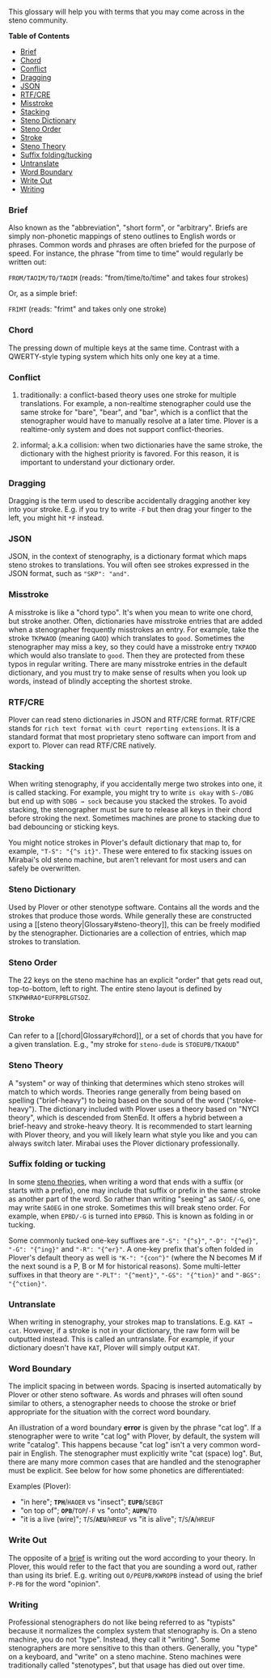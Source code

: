This glossary will help you with terms that you may come across in the steno community.

**Table of Contents**

- [Brief](#brief)
- [Chord](#chord)
- [Conflict](#conflict)
- [Dragging](#dragging)
- [JSON](#json)
- [RTF/CRE](#rtfcre)
- [Misstroke](#misstroke)
- [Stacking](#stacking)
- [Steno Dictionary](#steno-dictionary)
- [Steno Order](#steno-order)
- [Stroke](#stroke)
- [Steno Theory](#steno-theory)
- [Suffix folding/tucking](#suffix-folding-or-tucking)
- [Untranslate](#untranslate)
- [Word Boundary](#word-boundary)
- [Write Out](#write-out)
- [Writing](#writing)

### Brief
    
Also known as the "abbreviation", "short form", or "arbitrary".  Briefs
are simply non-phonetic mappings of steno outlines to English words or
phrases. Common words and phrases are often briefed for the purpose of speed.
For instance, the phrase "from time to time" would regularly be written
out:

`FROM/TAOIM/TO/TAOIM` (reads: "from/time/to/time" and takes four strokes)

Or, as a simple brief:

`FRIMT` (reads: "frimt" and takes only one stroke)

### Chord

The pressing down of multiple keys at the same time. Contrast with a QWERTY-style typing system which hits only one key at a time.

### Conflict

1. traditionally: a conflict-based theory uses one stroke for multiple translations. For example, a non-realtime stenographer could use the same stroke for "bare", "bear", and "bar", which is a conflict that the stenographer would have to manually resolve at a later time. Plover is a realtime-only system and does not support conflict-theories.

2. informal; a.k.a collision: when two dictionaries have the same stroke, the dictionary with the highest priority is favored. For this reason, it is important to understand your dictionary order.

### Dragging

Dragging is the term used to describe accidentally dragging another key into your stroke. E.g. if you try to write `-F` but then drag your finger to the left, you might hit `*F` instead.

### JSON

JSON, in the context of stenography, is a dictionary format which maps steno
strokes to translations. You will often see strokes expressed in the JSON format,
such as `"SKP": "and"`.

### Misstroke

A misstroke is like a "chord typo". It's when you mean to write one chord, but stroke another. Often, dictionaries have misstroke entries that are added when a stenographer frequently misstrokes an entry. For example, take the stroke `TKPWAOD` (meaning `GAOD`) which translates to `good`. Sometimes the stenographer may miss a key, so they could have a misstroke entry `TKPAOD` which would also translate to `good`. Then they are protected from these typos in regular writing. There are many misstroke entries in the default dictionary, and you must try to make sense of results when you look up words, instead of blindly accepting the shortest stroke.

### RTF/CRE

Plover can read steno dictionaries in JSON and RTF/CRE format. RTF/CRE stands for
`rich text format with court reporting extensions`. It is a standard format that most
proprietary steno software can import from and export to. Plover can read RTF/CRE
natively.

### Stacking

When writing stenography, if you accidentally merge two strokes into one, it is called stacking. For example, you might try to write `is okay` with `S-/OBG` but end up with `SOBG → sock` because you stacked the strokes. To avoid stacking, the stenographer must be sure to release all keys in their chord before stroking the next. Sometimes machines are prone to stacking due to bad debouncing or sticking keys.

You might notice strokes in Plover's default dictionary that map to, for example, `"T-S": "{^s it}"`. These were entered to fix stacking issues on Mirabai's old steno machine, but aren't relevant for most users and can safely be overwritten.

### Steno Dictionary

Used by Plover or other stenotype software. Contains all the words and
the strokes that produce those words. While generally these are
constructed using a [[steno theory|Glossary#steno-theory]], this can be freely modified by the
stenographer. Dictionaries are a collection of entries, which map strokes to translation.

### Steno Order

The 22 keys on the steno machine has an explicit "order" that gets read out,
top-to-bottom, left to right. The entire steno layout is defined by `STKPWHRAO*EUFRPBLGTSDZ`.

### Stroke

Can refer to a [[chord|Glossary#chord]], or a set of chords that you have for a
given translation. E.g., "my stroke for `steno-dude` is `STOEUPB/TKAOUD`"

### Steno Theory

A "system" or way of thinking that determines which steno strokes will
match to which words. Theories range generally from being based on
spelling ("brief-heavy") to being based on the sound of the word ("stroke-heavy").
The dictionary included with Plover uses a theory based on "NYCI theory",
which is descended from StenEd. It offers a hybrid between a brief-heavy and
stroke-heavy theory. It is recommended to start learning with Plover theory, and
you will likely learn what style you like and you can always switch later. Mirabai
uses the Plover dictionary professionally.

### Suffix folding or tucking

In some [steno theories](#steno-theory), when writing a word that ends with a suffix (or starts with a prefix), one may include that suffix or prefix in the same stroke as another part of the word. So rather than writing "seeing" as `SAOE/-G`, one may write `SAOEG` in one stroke. Sometimes this will break steno order. For example, when `EPBD/-G` is turned into `EPBGD`. This is known as folding in or tucking.

Some commonly tucked one-key suffixes are `"-S": "{^s}"`, `"-D": "{^ed}"`, `"-G": "{^ing}"` and `"-R": "{^er}"`. A one-key prefix that's often folded in Plover's default theory as well is `"K-": "{con^}"` (where the N becomes M if the next sound is a P, B or M for historical reasons). Some multi-letter suffixes in that theory are `"-PLT": "{^ment}"`, `"-GS": "{^tion}"` and `"-BGS": "{^ction}"`.

### Untranslate

When writing in stenography, your strokes map to translations. E.g. `KAT → cat`. However, if a stroke is not in your dictionary, the raw form will be outputted instead. This is called an untranslate. For example, if your dictionary doesn't have `KAT`, Plover will simply output `KAT`.

### Word Boundary

The implicit spacing in between words. Spacing is inserted automatically
by Plover or other steno software. As words and phrases will often sound
similar to others, a stenographer needs to choose the stroke or brief
appropriate for the situation with the correct word boundary.

An illustration of a word boundary **error** is given by the phrase "cat log". If
a stenographer were to write "cat log" with Plover, by default, the system will
write "catalog". This happens because "cat log" isn't a very common word-pair
in English. The stenographer must explicitly write "cat (space) log".
But, there are many more common cases that are handled and the
stenographer must be explicit. See below for how some phonetics are differentiated:

Examples (Plover):

* "in here"; **`TPH`**/`HAOER` vs "insect"; **`EUPB`**/`SEBGT`
* "on top of"; **`OPB`**/`TOP`/`-F` vs "onto"; **`AUPN`**/`TO`
* "it is a live (wire)"; `T`/`S`/**`AEU`**/`HREUF` vs "it is alive"; `T`/`S`/**`A`**/`HREUF`

### Write Out

The opposite of a [brief](#brief) is writing out the word according to your theory. In Plover, this would refer to the fact that you are sounding a word out, rather than using its brief. E.g. writing out `O/PEUPB/KWROPB` instead of using the brief `P-PB` for the word "opinion".

### Writing

Professional stenographers do not like being referred to as "typists" because it normalizes the complex system that stenography is. On a steno machine, you do not "type". Instead, they call it "writing". Some stenographers are more sensitive to this than others. Generally, you "type" on a keyboard, and "write" on a steno machine. Steno machines were traditionally called "stenotypes", but that usage has died out over time.
